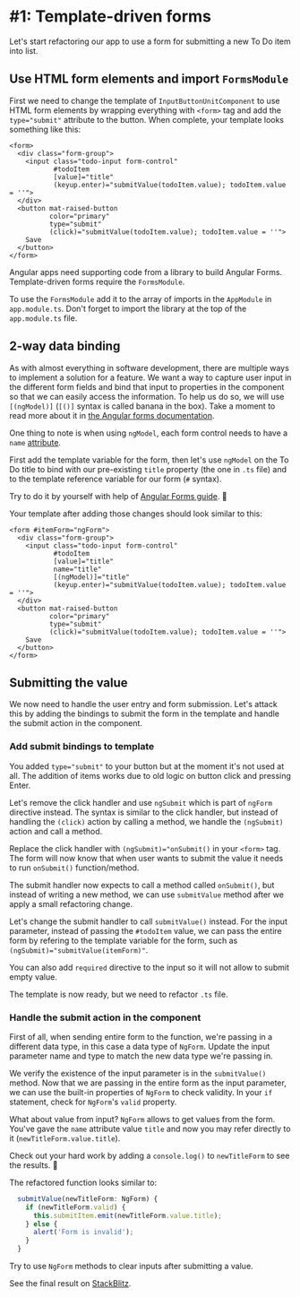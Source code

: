 # \#1: Template-driven forms

Let's start refactoring our app to use a form for submitting a new To Do item into list.

## Use HTML form elements and import `FormsModule`

First we need to change the template of `InputButtonUnitComponent` to use HTML form elements by wrapping everything with `<form>` tag and add the `type="submit"` attribute to the button. When complete, your template looks something like this:

```markup
<form>
  <div class="form-group">
    <input class="todo-input form-control"
           #todoItem
           [value]="title"
           (keyup.enter)="submitValue(todoItem.value); todoItem.value = ''">
  </div>
  <button mat-raised-button
          color="primary"
          type="submit"
          (click)="submitValue(todoItem.value); todoItem.value = ''">
    Save
  </button>
</form>
```

Angular apps need supporting code from a library to build Angular Forms. Template-driven forms require the `FormsModule`.

To use the `FormsModule` add it to the array of imports in the `AppModule` in `app.module.ts`. Don't forget to import the library at the top of the `app.module.ts` file.

## 2-way data binding

As with almost everything in software development, there are multiple ways to implement a solution for a feature. We want a way to capture user input in the different form fields and bind that input to properties in the component so that we can easily access the information. To help us do so, we will use `[(ngModel)]` \(`[()]` syntax is called banana in the box\). Take a moment to read more about it in [the Angular forms documentation](https://angular.io/api/forms/NgModel#description).

One thing to note is when using `ngModel`, each form control needs to have a `name` [attribute](https://angular.io/api/core/Attribute).

First add the template variable for the form, then let's use `ngModel` on the To Do title to bind with our pre-existing `title` property \(the one in `.ts` file\) and to the template reference variable for our form \(`#` syntax\).

Try to do it by yourself with help of [Angular Forms guide](https://angular.io/guide/forms). 💪

Your template after adding those changes should look similar to this:

```markup
<form #itemForm="ngForm">
  <div class="form-group">
    <input class="todo-input form-control"
           #todoItem
           [value]="title"
           name="title"
           [(ngModel)]="title"
           (keyup.enter)="submitValue(todoItem.value); todoItem.value = ''">
  </div>
  <button mat-raised-button
          color="primary"
          type="submit"
          (click)="submitValue(todoItem.value); todoItem.value = ''">
    Save
  </button>
</form>
```

## Submitting the value

We now need to handle the user entry and form submission. Let's attack this by adding the bindings to submit the form in the template and handle the submit action in the component.

### Add submit bindings to template

You added `type="submit"` to your button but at the moment it's not used at all. The addition of items works due to old logic on button click and pressing Enter.

Let's remove the click handler and use `ngSubmit` which is part of `ngForm` directive instead. The syntax is similar to the click handler, but instead of handling the `(click)` action by calling a method, we handle the `(ngSubmit)` action and call a method.

Replace the click handler with `(ngSubmit)="onSubmit()` in your `<form>` tag. The form will now know that when user wants to submit the value it needs to run `onSubmit()` function/method.

The submit handler now expects to call a method called `onSubmit()`, but instead of writing a new method, we can use `submitValue` method after we apply a small refactoring change.

Let's change the submit handler to call `submitValue()` instead. For the input parameter, instead of passing the `#todoItem` value, we can pass the entire form by refering to the template variable for the form, such as `(ngSubmit)="submitValue(itemForm)"`.

You can also add `required` directive to the input so it will not allow to submit empty value.

The template is now ready, but we need to refactor `.ts` file.

### Handle the submit action in the component

First of all, when sending entire form to the function, we're passing in a different data type, in this case a data type of `NgForm`. Update the input parameter name and type to match the new data type we're passing in.

We verify the existence of the input parameter is in the `submitValue()` method. Now that we are passing in the entire form as the input parameter, we can use the built-in properties of `NgForm` to check validity. In your `if` statement, check for `NgForm`'s `valid` property.

What about value from input? `NgForm` allows to get values from the form. You've gave the `name` attribute value `title` and now you may refer directly to it \(`newTitleForm.value.title`\).

Check out your hard work by adding a `console.log()` to `newTitleForm` to see the results. 🎉

The refactored function looks similar to:

```typescript
  submitValue(newTitleForm: NgForm) {
    if (newTitleForm.valid) {
      this.submitItem.emit(newTitleForm.value.title);
    } else {
      alert('Form is invalid');
    }
  }
```

Try to use `NgForm` methods to clear inputs after submitting a value.

See the final result on [StackBlitz](https://stackblitz.com/github/ng-girls/todo-list-tutorial/tree/master/examples/4_01-template-form).

